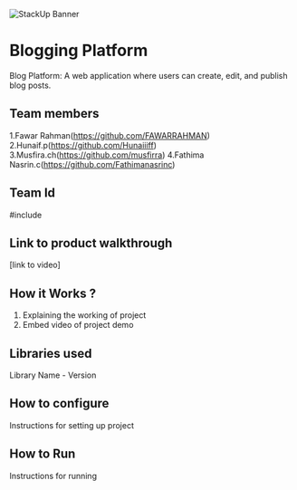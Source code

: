 ![StackUp Banner]([https://tinkerhub.frappe.cloud/files/stackup%20banner.jpeg])
# Blogging Platform
Blog Platform: A web application where users can create, edit, and publish blog posts.
## Team members
1.Fawar Rahman(https://github.com/FAWARRAHMAN) 
2.Hunaif.p(https://github.com/Hunaiiiff)
3.Musfira.ch(https://github.com/musfirra)
4.Fathima Nasrin.c(https://github.com/Fathimanasrinc)
## Team Id
#include
## Link to product walkthrough
[link to video]
## How it Works ?
1. Explaining the working of project
2. Embed video of project demo
## Libraries used
Library Name - Version
## How to configure
Instructions for setting up project
## How to Run
Instructions for running
